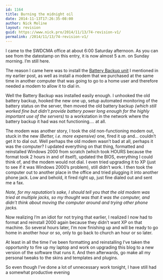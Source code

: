```yaml
---
id: 1164
title: Burning the midnight oil
date: 2014-11-13T17:26:35-08:00
author: Nick Moline
layout: revision
guid: https://www.nick.pro/2014/11/13/74-revision-v1/
permalink: /2014/11/13/74-revision-v1/
---
```

I came to the SWDCMA office at about 6:00 Saturday afternoon. As you can see from the datestamp on this entry, it is now almost 5 a.m. on Sunday morning. I&#8217;m still here.

<!--more-->

The reason I came here was to install the [Battery Backup unit](https://www.nick.pro/2004/08/15/generosity/) I mentioned in my earlier post, as well as install a modem that we purchased at the same time in another computer that was going to go to a home user and therefore needed a modem to allow it to dial in.

Well the Battery Backup was installed easily enough. I unhooked the old battery backup, hooked the new one up, setup automated monitoring of the battery status on the server, then moved the old battery backup _(which still worked fine but didn&#8217;t provide battery power long enough for the highly important use of the servers)_ to a workstation in the network where the battery backup it had was not functioning&#8230;. at all.

The modem was another story, I took the old non-functioning modem out, stuck in the new _(Better, i.e. more expensive)_ one, fired it up and&#8230; couldn&#8217;t get it to dial out. Well perhaps the old modem wasn&#8217;t bad at all, perhaps it was the computer? I updated everything on that thing, formatted and reinstalled Windows 2000 from scratch (which took HOURS because the format took 2 hours in and of itself), updated the BIOS, everything I could think of, and the modem would not dial. I even tried upgrading it to XP (just to see if it was Windows 2000&#8217;s problem), still didn&#8217;t work. I then took the computer out to another place in the office and tried plugging it into another phone jack. Low and behold, it fired right up, just fine dialed out and sent me a fax.

_Note, for my reputation&#8217;s sake, I should tell you that the old modem was tried at multiple jacks, so my thought was that it was the computer, and didn&#8217;t think about moving the computer around and trying other phone jacks._

Now realizing I&#8217;m an idiot for not trying that earlier, I realized I now had to format and reinstall 2000 again because they didn&#8217;t want XP on that machine. So several hours later, I&#8217;m now finishing up and will be ready to go home in another hour or so, only to go back to church an hour or so later.

At least in all the time I&#8217;ve been formatting and reinstalling I&#8217;ve taken the opportunity to fire up my laptop and work on upgrading this blog to a new version of the software that runs it. And then afterwards, go make all my personal tweaks to the skins and templates and plugins.

So even though I&#8217;ve done a lot of unnecessary work tonight, I have still had a somewhat productive evening